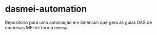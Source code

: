 # dasmei-automation
Repositório para uma automação em Selenium que gera as guias DAS de empresas MEI de forma mensal
